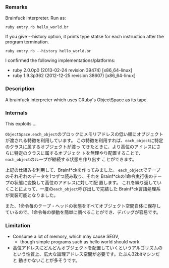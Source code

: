 ### Remarks

Brainfuck interpreter.  Run as:

    ruby entry.rb hello_world.br

If you give --history option, it prints type statse for each instruction
after the program termination.

    ruby entry.rb --history hello_world.br

I confirmed the following implementations/platforms:

* ruby 2.0.0p0 (2013-02-24 revision 39474) [x86\_64-linux]
* ruby 1.9.3p362 (2012-12-25 revision 38607) [x86\_64-linux]

### Description

A brainfuck interpreter which uses CRuby's ObjectSpace as its tape.

### Internals

This exploits ...

`ObjectSpace.each_object`のブロックにメモリアドレスの低い順にオブジェクト
が渡される特徴を利用しています。
この特徴を利用すれば、`each_object`に特定のクラスに属するオブジェクトが渡っ
てきたときに、より高位のアドレスにさらに特定のクラスに属するオブジェク
トを無理やり配置することで、`each_object`のループが継続する状態を作り出す
ことができます。

上記の仕組みを利用して、Brainf\*ckを作ってみました。
`each_object`でテープのそれぞれのデータを1つずつ読み取り、それを
Brainf\*ckの1命令実行後のテープの状態に変換して高位のアドレスに対して配
置します。
これを繰り返していくことによって、一度の`each_object`呼び出しで完結した
Brainf\*ck言語処理系が実装可能となりました。

また、1命令毎のテープ・ヘッドの状態をすべてオブジェクト空間自体に保存し
ているので、1命令毎の挙動を簡単に調べることができ、デバッグが容易です。

### Limitation

* Consume a lot of memory, which may cause SEGV,
  * though simple programs such as hello world should work.
* 高位アドレスにどんどんオブジェクトを配置していくというアルゴリズムの
  という性質上、広大な論理アドレス空間が必要です。たぶん32bitマシンだと
  動きかないことが多そうです。
